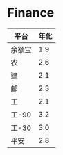 # Finance


|平台|年化|
|---|---|
|余额宝|1.9|
|农|2.6|
|建|2.1|
|邮|2.3|
|工|2.1|
|工-90|3.2|
|工-30|3.0|
|平安|2.8|
